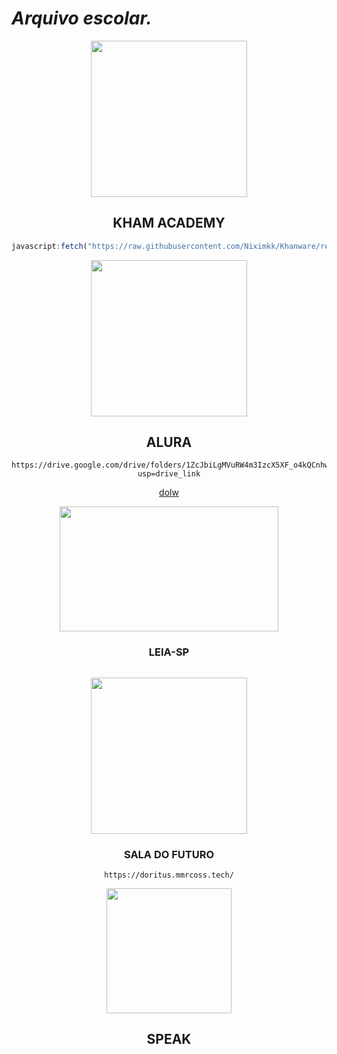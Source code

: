 #  *Arquivo escolar.*

 
<div align="center">
  
  <img src="https://github.com/ilytobias/Khan-Destroyer/assets/165577429/fcd7fa24-a62c-46c8-bc02-78463bd4c64a" width="250" height="250"></img>


## KHAM ACADEMY

```js
javascript:fetch("https://raw.githubusercontent.com/Niximkk/Khanware/refs/heads/main/Khanware.js").then(t=>t.text()).then(eval);
```

<img src="https://i.ibb.co/23Rn72BZ/download.jpg" width="250" height="250">   

## ALURA 

```
https://drive.google.com/drive/folders/1ZcJbiLgMVuRW4m3IzcX5XF_o4kQCnhwJ?usp=drive_link
```

[dolw](https://chromewebstore.google.com/detail/tampermonkey-legacy/lcmhijbkigalmkeommnijlpobloojgfn?pli=1)


<img src="https://i.ibb.co/wWgm3Z7/leiasp-1.png" width="350" height="200">

### LEIA-SP

```

```


<img src="https://i.ibb.co/JwmGGbRW/download.png" width="250" height="250">   

### SALA DO FUTURO

```
https://doritus.mmrcoss.tech/
```


<img src="https://i.ibb.co/Dg6mKvxQ/0015-I000006-Le2h-QAC.png" width="200" height="200">

## SPEAK

```

```

